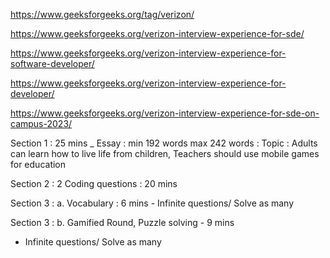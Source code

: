 https://www.geeksforgeeks.org/tag/verizon/

https://www.geeksforgeeks.org/verizon-interview-experience-for-sde/

https://www.geeksforgeeks.org/verizon-interview-experience-for-software-developer/

https://www.geeksforgeeks.org/verizon-interview-experience-for-developer/

https://www.geeksforgeeks.org/verizon-interview-experience-for-sde-on-campus-2023/


Section 1 : 25 mins _ Essay : min 192 words max 242 words : Topic : Adults can learn how to live life from children, Teachers should use mobile games for education

Section 2 : 2 Coding questions : 20 mins

Section 3 : a. Vocabulary : 6 mins - Infinite questions/ Solve as many

Section 3 : b. Gamified Round, Puzzle solving - 9 mins 

- Infinite questions/ Solve as many
